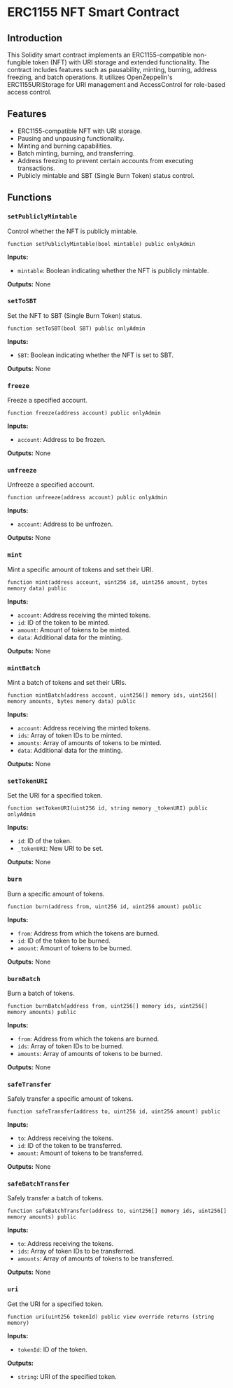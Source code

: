 # ERC1155 NFT Smart Contract

## Introduction

This Solidity smart contract implements an ERC1155-compatible non-fungible token (NFT) with URI storage and extended functionality. The contract includes features such as pausability, minting, burning, address freezing, and batch operations. It utilizes OpenZeppelin's ERC1155URIStorage for URI management and AccessControl for role-based access control.

## Features

- ERC1155-compatible NFT with URI storage.
- Pausing and unpausing functionality.
- Minting and burning capabilities.
- Batch minting, burning, and transferring.
- Address freezing to prevent certain accounts from executing transactions.
- Publicly mintable and SBT (Single Burn Token) status control.

## Functions

### `setPubliclyMintable`

Control whether the NFT is publicly mintable.

```solidity
function setPubliclyMintable(bool mintable) public onlyAdmin
```

**Inputs:**
- `mintable`: Boolean indicating whether the NFT is publicly mintable.

**Outputs:**
None

### `setToSBT`

Set the NFT to SBT (Single Burn Token) status.

```solidity
function setToSBT(bool SBT) public onlyAdmin
```

**Inputs:**
- `SBT`: Boolean indicating whether the NFT is set to SBT.

**Outputs:**
None

### `freeze`

Freeze a specified account.

```solidity
function freeze(address account) public onlyAdmin
```

**Inputs:**
- `account`: Address to be frozen.

**Outputs:**
None

### `unfreeze`

Unfreeze a specified account.

```solidity
function unfreeze(address account) public onlyAdmin
```

**Inputs:**
- `account`: Address to be unfrozen.

**Outputs:**
None

### `mint`

Mint a specific amount of tokens and set their URI.

```solidity
function mint(address account, uint256 id, uint256 amount, bytes memory data) public
```

**Inputs:**
- `account`: Address receiving the minted tokens.
- `id`: ID of the token to be minted.
- `amount`: Amount of tokens to be minted.
- `data`: Additional data for the minting.

**Outputs:**
None

### `mintBatch`

Mint a batch of tokens and set their URIs.

```solidity
function mintBatch(address account, uint256[] memory ids, uint256[] memory amounts, bytes memory data) public
```

**Inputs:**
- `account`: Address receiving the minted tokens.
- `ids`: Array of token IDs to be minted.
- `amounts`: Array of amounts of tokens to be minted.
- `data`: Additional data for the minting.

**Outputs:**
None

### `setTokenURI`

Set the URI for a specified token.

```solidity
function setTokenURI(uint256 id, string memory _tokenURI) public onlyAdmin
```

**Inputs:**
- `id`: ID of the token.
- `_tokenURI`: New URI to be set.

**Outputs:**
None

### `burn`

Burn a specific amount of tokens.

```solidity
function burn(address from, uint256 id, uint256 amount) public
```

**Inputs:**
- `from`: Address from which the tokens are burned.
- `id`: ID of the token to be burned.
- `amount`: Amount of tokens to be burned.

**Outputs:**
None

### `burnBatch`

Burn a batch of tokens.

```solidity
function burnBatch(address from, uint256[] memory ids, uint256[] memory amounts) public
```

**Inputs:**
- `from`: Address from which the tokens are burned.
- `ids`: Array of token IDs to be burned.
- `amounts`: Array of amounts of tokens to be burned.

**Outputs:**
None

### `safeTransfer`

Safely transfer a specific amount of tokens.

```solidity
function safeTransfer(address to, uint256 id, uint256 amount) public
```

**Inputs:**
- `to`: Address receiving the tokens.
- `id`: ID of the token to be transferred.
- `amount`: Amount of tokens to be transferred.

**Outputs:**
None

### `safeBatchTransfer`

Safely transfer a batch of tokens.

```solidity
function safeBatchTransfer(address to, uint256[] memory ids, uint256[] memory amounts) public
```

**Inputs:**
- `to`: Address receiving the tokens.
- `ids`: Array of token IDs to be transferred.
- `amounts`: Array of amounts of tokens to be transferred.

**Outputs:**
None

### `uri`

Get the URI for a specified token.

```solidity
function uri(uint256 tokenId) public view override returns (string memory)
```

**Inputs:**
- `tokenId`: ID of the token.

**Outputs:**
- `string`: URI of the specified token.